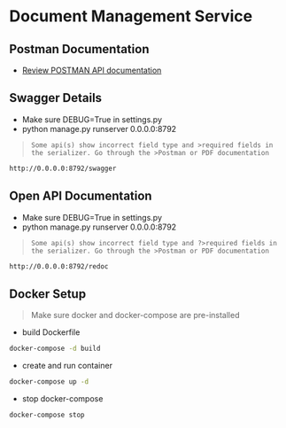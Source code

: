 # Document Management Service


## Postman Documentation
- [Review POSTMAN API documentation]

## Swagger Details
- Make sure DEBUG=True in settings.py
- python manage.py runserver 0.0.0.0:8792 
>`Some api(s) show incorrect field type and >required fields in the serializer. Go through the >Postman or PDF documentation`
```bash
http://0.0.0.0:8792/swagger
```
## Open API Documentation
- Make sure DEBUG=True in settings.py 
- python manage.py runserver 0.0.0.0:8792 
>`Some api(s) show incorrect field type and ?>required fields in the serializer. Go through the >Postman or PDF documentation`
```bash
http://0.0.0.0:8792/redoc
```

## Docker Setup
>Make sure docker and docker-compose are pre-installed

- build Dockerfile

```bash 
docker-compose -d build
```

- create and run container

```bash
docker-compose up -d
```

- stop docker-compose
```bash
docker-compose stop
```

[review postman api documentation]: <https://documenter.getpostman.com/view/4330514/UVXkmaHX>